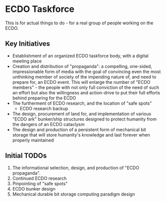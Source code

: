 # ECDO Taskforce

This is for actual things to do - for a real group of people working on the ECDO.

## Key Initiatives

- Establishment of an organized ECDO taskforce body, with a digital meeting place
- Creation and distribution of "propaganda": a compelling, one-sided, impressionable form of media with the goal of convincing even the most unthinking member of society of the impending nature of, and need to prepare for, an ECDO event. This will enlarge the number of "ECDO members" - the people with not only full conviction of the need of such an effort but also the willingness and action-drive to put their full efforts behind preparing for the ECDO
- The furtherment of ECDO research, and the location of "safe spots"
	- ECDO research backup
- The design, procurement of land for, and implementation of various "ECDO ark" bunker/ship structures designed to protect humanity from the dangers of an ECDO cataclysm
- The design and production of a persistent form of mechanical bit storage that will store humanity's knowledge and last forever when properly maintained

## Initial TODOs

1. The informational selection, design, and production of "ECDO propaganda".
2. Continued ECDO research
3. Pinpointing of "safe spots"
4. ECDO bunker design
5. Mechanical durable bit storage computing paradigm design